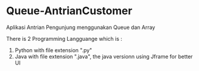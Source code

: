 # Queue-AntrianCustomer
Aplikasi Antrian Pengunjung menggunakan Queue dan Array 

There is 2 Programming Langguange which is :

1. Python with file extension ".py"
2. Java with file extension ".java", the java versionn using Jframe for better UI

